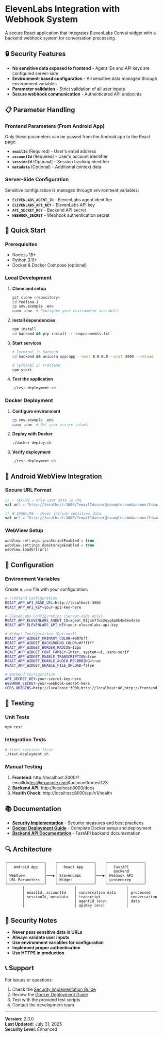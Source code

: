 # ElevenLabs Integration with Webhook System

A secure React application that integrates ElevenLabs Convai widget with a backend webhook system for conversation processing.

## 🔒 Security Features

- **No sensitive data exposed to frontend** - Agent IDs and API keys are configured server-side
- **Environment-based configuration** - All sensitive data managed through environment variables
- **Parameter validation** - Strict validation of all user inputs
- **Secure webhook communication** - Authenticated API endpoints

## 📋 Parameter Handling

### **Frontend Parameters (From Android App)**

Only these parameters can be passed from the Android app to the React page:

- **`emailId`** (Required) - User's email address
- **`accountId`** (Required) - User's account identifier  
- **`sessionId`** (Optional) - Session tracking identifier
- **`metadata`** (Optional) - Additional context data

### **Server-Side Configuration**

Sensitive configuration is managed through environment variables:

- **`ELEVENLABS_AGENT_ID`** - ElevenLabs agent identifier
- **`ELEVENLABS_API_KEY`** - ElevenLabs API key
- **`API_SECRET_KEY`** - Backend API secret
- **`WEBHOOK_SECRET`** - Webhook authentication secret

## 🚀 Quick Start

### **Prerequisites**

- Node.js 18+
- Python 3.11+
- Docker & Docker Compose (optional)

### **Local Development**

1. **Clone and setup**
   ```bash
   git clone <repository>
   cd fedfina-1
   cp env.example .env
   nano .env  # Configure your environment variables
   ```

2. **Install dependencies**
   ```bash
   npm install
   cd backend && pip install -r requirements.txt
   ```

3. **Start services**
   ```bash
   # Terminal 1: Backend
   cd backend && uvicorn app:app --host 0.0.0.0 --port 8000 --reload
   
   # Terminal 2: Frontend
   npm start
   ```

4. **Test the application**
   ```bash
   ./test-deployment.sh
   ```

### **Docker Deployment**

1. **Configure environment**
   ```bash
   cp env.example .env
   nano .env  # Set your secure values
   ```

2. **Deploy with Docker**
   ```bash
   ./docker-deploy.sh
   ```

3. **Verify deployment**
   ```bash
   ./test-deployment.sh
   ```

## 📱 Android WebView Integration

### **Secure URL Format**

```kotlin
// ✅ SECURE - Only user data in URL
val url = "http://localhost:3000/?emailId=user@example.com&accountId=acc123&sessionId=550e8400-e29b-41d4-a716-446655440000"

// ❌ INSECURE - Never include sensitive data
val url = "http://localhost:3000/?emailId=user@example.com&accountId=acc123&agentId=agent_secret&apiKey=secret_key"
```

### **WebView Setup**

```kotlin
webView.settings.javaScriptEnabled = true
webView.settings.domStorageEnabled = true
webView.loadUrl(url)
```

## 🔧 Configuration

### **Environment Variables**

Create a `.env` file with your configuration:

```bash
# Frontend Configuration
REACT_APP_API_BASE_URL=http://localhost:3000
REACT_APP_API_KEY=your-api-key-here

# ElevenLabs Configuration (Server-side only)
REACT_APP_ELEVENLABS_AGENT_ID=agent_01jxn7fwb2eyq8p6k4m3en4xtm
REACT_APP_ELEVENLABS_API_KEY=your-elevenlabs-api-key

# Widget Configuration (Optional)
REACT_APP_WIDGET_PRIMARY_COLOR=#007bff
REACT_APP_WIDGET_BACKGROUND_COLOR=#ffffff
REACT_APP_WIDGET_BORDER_RADIUS=12px
REACT_APP_WIDGET_FONT_FAMILY=Inter, system-ui, sans-serif
REACT_APP_WIDGET_ENABLE_TRANSCRIPTION=true
REACT_APP_WIDGET_ENABLE_AUDIO_RECORDING=true
REACT_APP_WIDGET_ENABLE_FILE_UPLOAD=false

# Backend Configuration
API_SECRET_KEY=your-secret-key-here
WEBHOOK_SECRET=your-webhook-secret-here
CORS_ORIGINS=http://localhost:3000,http://localhost:80,http://frontend:80
```

## 🧪 Testing

### **Unit Tests**

```bash
npm test
```

### **Integration Tests**

```bash
# Start services first
./test-deployment.sh
```

### **Manual Testing**

1. **Frontend**: http://localhost:3000/?emailId=test@example.com&accountId=test123
2. **Backend API**: http://localhost:8000/docs
3. **Health Check**: http://localhost:8000/api/v1/health

## 📚 Documentation

- **[Security Implementation](SECURITY_IMPLEMENTATION.md)** - Security measures and best practices
- **[Docker Deployment Guide](DOCKER_DEPLOYMENT_GUIDE.md)** - Complete Docker setup and deployment
- **[Backend API Documentation](backend/README.md)** - FastAPI backend documentation

## 🔍 Architecture

```
┌─────────────────┐    ┌─────────────────┐    ┌─────────────────┐
│   Android App   │    │   React App     │    │   FastAPI       │
│                 │    │                 │    │   Backend       │
│ WebView         │───▶│ ElevenLabs      │───▶│ Webhook API     │
│ URL Parameters  │    │ Widget          │    │ gensendrep      │
└─────────────────┘    └─────────────────┘    └─────────────────┘
        │                       │                       │
        │ emailId, accountId    │ conversation data     │ processed
        │ sessionId, metadata   │ transcript            │ conversation
        │                       │ agentId (env)         │ data
        │                       │ apiKey (env)          │
```

## 🚨 Security Notes

- **Never pass sensitive data in URLs**
- **Always validate user inputs**
- **Use environment variables for configuration**
- **Implement proper authentication**
- **Use HTTPS in production**

## 📞 Support

For issues or questions:

1. Check the [Security Implementation Guide](SECURITY_IMPLEMENTATION.md)
2. Review the [Docker Deployment Guide](DOCKER_DEPLOYMENT_GUIDE.md)
3. Test with the provided test scripts
4. Contact the development team

---

**Version:** 2.0.0  
**Last Updated:** July 31, 2025  
**Security Level:** Enhanced 